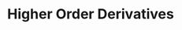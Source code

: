 ---
title: "Higher Order Derivatives"
prevcontenturl: ../DC-4.1-differentiation-and-its-rules-for-algebraic-functions
nextcontenturl: ../DC-4.3-the-chain-rule
---
